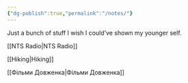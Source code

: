 ```yaml
---
{"dg-publish":true,"permalink":"/notes/"}
---
```


Just a bunch of stuff I wish I could’ve shown my younger self.

[[NTS Radio\|NTS Radio]]

[[Hiking\|Hiking]]

[[Фільми Довженка\|Фільми Довженка]] 

